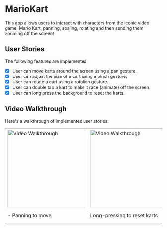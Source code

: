 # MarioKart
This app allows users to interact with characters from the iconic video game, Mario Kart, panning, scaling, rotating and then sending them zooming off the screen!

## User Stories

The following features are implemented:

- [X] User can move karts around the screen using a pan gesture.
- [X] User can adjust the size of a cart using a pinch gesture.
- [X] User can rotate a cart using a rotation gesture.
- [X] User can double tap a kart to make it race (animate) off the screen.
- [X] User can long press the background to reset the karts.

## Video Walkthrough

Here's a walkthrough of implemented user stories:

<table><tr>
<td> <img src='https://media.giphy.com/media/DIlmMcSkxgQd3LUHYl/giphy.gif' title='Video Walkthrough (1/5)' width='250' alt='Video Walkthrough' /> </td>
 <td> <img src='https://media.giphy.com/media/98f0ZJkXPh4NHOgtjn/giphy.gif' title='Video Walkthrough (2/5)' width='250' alt='Video Walkthrough' /> </td>
<td> <img src='https://media.giphy.com/media/2bCvrE6SHDP7X6crGF/giphy.gif' title='Video Walkthrough (3/5)' width='250' alt='Video Walkthrough' /> </td>
<td> <img src='https://media.giphy.com/media/QE4HuEDNmrd66Rl2Xv/giphy.gif' title='Video Walkthrough (4/5)' width='250' alt='Video Walkthrough' /> </td>
 <td> <img src='https://media.giphy.com/media/6OG7JfzkNjTH5BegO0/giphy.gif' title='Video Walkthrough (5/5)' width='250' alt='Video Walkthrough' /> </td>
</tr>
<tr>
  <td>- Panning to move</td>
  <td>Long-pressing to reset karts</td>
  <td>Double-tapping to zoom kart off screen</td>
  <td>Scaling</td>
  <td>Rotating</td>
 </tr>


</table>

